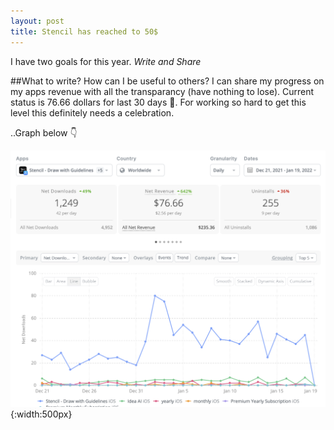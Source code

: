 ```yaml
---
layout: post
title: Stencil has reached to 50$
---
```

I have two goals for this year.
*Write and Share*

##What to write? How can I be useful to others?
I can share my progress on my apps revenue with all the transparancy (have nothing to lose). 
Current status is 76.66 dollars for last 30 days 🥳. For working so hard to get this level this definitely needs a celebration.

..Graph below 👇
<!-- more -->
![Jan Report](/assets/Graphs/jan-report.png){:width:500px}

